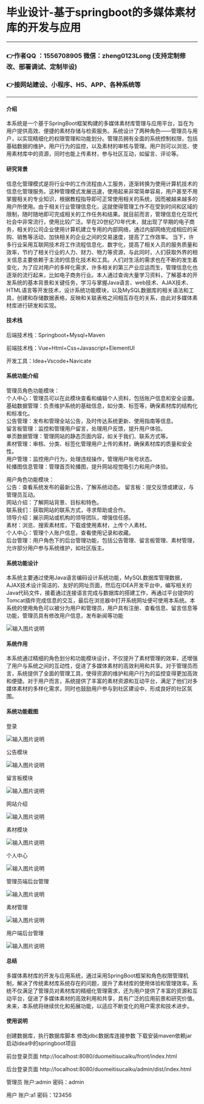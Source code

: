 # 毕业设计-基于springboot的多媒体素材库的开发与应用

---
### 👉作者QQ ：1556708905 微信：zheng0123Long (支持定制修改、部署调试、定制毕设)

### 👉接网站建设、小程序、H5、APP、各种系统等

---

#### 介绍

本系统是一个基于SpringBoot框架构建的多媒体素材库管理与应用平台，旨在为用户提供高效、便捷的素材存储与检索服务。系统设计了两种角色——管理员与用户，以实现精细化的权限管理和功能划分。管理员拥有全面的系统控制权限，包括基础数据的维护，用户行为的监控，以及素材的审核与管理。用户则可以浏览、使用素材库中的资源，同时也能上传素材，参与社区互动，如留言、评论等。

#### 研究背景

信息化管理模式是将行业中的工作流程由人工服务，逐渐转换为使用计算机技术的信息化管理服务。这种管理模式发展迅速，使用起来非常简单容易，用户甚至不用掌握相关的专业知识，根据教程指导即可正常使用相关的系统，因而被越来越多的用户所使用。由于相关行业管理信息化，这就使得管理工作不在受到时间和区域的限制，随时随地即可完成相关的工作任务和结果。就目前而言，管理信息化在现代社会中非常流行，使用比较广泛。早在20世纪70年代末，就出现了早期的电子商务，相关的公司企业使用计算机建立专用的内部网络，通过内部网络完成相应的采购、销售等活动，加快相关的企业之间的交易速度，提高了工作效率。
当下，许多行业采用互联网技术将工作流程信息化、数字化，提高了相关人员的服务质量和效率，节约了相关行业的人力、财力、物力等资源，与此同时，人们获取外界的相关信息主要依赖于主流的信息化技术和工具。人们对生活的需求也在不断的发生着变化，为了应对用户的多样化需求，许多相关的第三产业应运而生，管理信息化也逐渐的流行起来，比如电子商务行业。本人通过查询大量学习资料，了解基本的开发系统的基本背景和关键任务，学习与掌握Java语言、web技术、AJAX技术、HTML语言等开发技术，设计系统功能模块，以及MySQL数据库的相关语法和工具，创建和存储数据表格，反映和关联表格之间相互存在的关系，由此对多媒体素材库进行研发和实现。

#### 技术栈

后端技术栈：Springboot+Mysql+Maven

前端技术栈：Vue+Html+Css+Javascript+ElementUI

开发工具：Idea+Vscode+Navicate

#### 系统功能介绍

管理员角色功能模块：  
个人中心：管理员可以在此模块查看和编辑个人资料，包括账户信息和安全设置。  
基础数据管理：负责维护系统的基础信息，如分类、标签等，确保素材库的结构化和标准化。  
公告管理：发布和管理全站公告，及时传达系统更新、使用指南等信息。  
留言板管理：监控和管理用户留言，处理用户反馈，提升用户体验。  
单页数据管理：管理网站的静态页面内容，如关于我们、联系方式等。  
素材管理：审核、分类、标签化管理用户上传的素材，确保素材库的质量和安全性。  
用户管理：监控用户行为，处理违规操作，管理用户账号状态。  
轮播图信息管理：管理首页轮播图，提升网站视觉吸引力和用户体验。  

用户角色功能模块：  
公告：查看系统发布的最新公告，了解系统动态。 
留言板：提交反馈或建议，与管理员互动。  
网站介绍：了解网站背景、目标和特色。  
联系我们：获取网站的联系方式，寻求帮助或合作。  
领导介绍：展示网站或机构的领导团队，增强信任感。  
素材：浏览、搜索素材库，下载或使用素材，上传个人素材。  
个人中心：管理个人账户信息，查看使用记录和收藏。  
后台管理：用户角色下的后台管理功能，包括公告管理、留言板管理、素材管理，允许部分用户参与系统维护，如社区版主。  

#### 系统功能设计

本系统主要通过使用Java语言编码设计系统功能，MySQL数据库管理数据，AJAX技术设计简洁的、友好的网址页面，然后在IDEA开发平台中，编写相关的Java代码文件，接着通过连接语言完成与数据库的搭建工作，再通过平台提供的Tomcat插件完成信息的交互，最后在浏览器中打开系统网址便可使用本系统。本系统的使用角色可以被分为用户和管理员，用户具有注册、查看信息、留言信息等功能，管理员具有修改用户信息，发布新闻等功能

![输入图片说明](images/574b7dbbc8c6819aa169079a696e178.png)

#### 系统作用

本系统通过精细的角色划分和功能模块设计，不仅提升了素材管理的效率，还增强了用户与系统之间的互动性，促进了多媒体素材的高效利用和共享。对于管理员而言，系统提供了全面的管理工具，使得资源的维护和用户行为的监控变得更加高效和便捷。对于用户而言，系统提供了丰富的素材资源和互动平台，满足了他们对多媒体素材的多样化需求，同时也鼓励用户参与到社区建设中，形成良好的社区氛围。

#### 系统功能截图

登录

![输入图片说明](images/f61d12dd7838976281540e1dc054b05.png)

公告模块

![输入图片说明](images/6b63a90d45e1a51f9f3c466e248de1d.png)

留言板模块

![输入图片说明](images/712da669fb97270bf6a4680ec231d27.png)

网站介绍

![输入图片说明](images/9af6cd2bb93ccecf8121f2c7f0a3921.png)

素材模块

![输入图片说明](images/5b004ab4b445e68a6c8c71b15f0f6b3.png)

个人中心

![输入图片说明](images/5e6658d974a41ce7f5c2c3a20a73c3c.png)

管理员端后台管理

![输入图片说明](images/52a14aed8a3cc56307663b4627c4f6e.png)

素材管理

![输入图片说明](images/5e773eeef7c2ddf6567d259f6e15872.png)

用户端后台管理

![输入图片说明](images/f4281ba74d9315c73d35ef14b13fdc3.png)

#### 总结

多媒体素材库的开发与应用系统，通过采用SpringBoot框架和角色权限管理机制，解决了传统素材库系统存在的问题，提升了素材库的使用体验和管理效率。系统不仅满足了管理员对素材库的精细化管理需求，还为用户提供了丰富的资源和互动平台，促进了多媒体素材的高效利用和共享，具有广泛的应用前景和研究价值。未来，本系统将继续优化和拓展功能，以适应不断变化的用户需求和技术进步。

#### 使用说明

创建数据库，执行数据库脚本 修改jdbc数据库连接参数 下载安装maven依赖jar 启动idea中的springboot项目

前台登录页面
http://localhost:8080/duomeitisucaiku/front/index.html

后台登录页面
http://localhost:8080/duomeitisucaiku/admin/dist/index.html

管理员				账户:admin 		密码：admin

用户				账户:a1 		密码：123456
